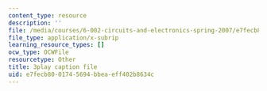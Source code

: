```yaml
---
content_type: resource
description: ''
file: /media/courses/6-002-circuits-and-electronics-spring-2007/e7fecb8001745694bbeaeff402b8634c_v6vqWasIHaw.vtt
file_type: application/x-subrip
learning_resource_types: []
ocw_type: OCWFile
resourcetype: Other
title: 3play caption file
uid: e7fecb80-0174-5694-bbea-eff402b8634c
---
```

